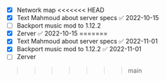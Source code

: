 - [x] Network map
<<<<<<< HEAD
- [x] Text Mahmoud about server specs ✅ 2022-10-15
- [ ] Backport music mod to 1.12.2
- [x] Zerver ✅ 2022-10-15
=======
- [x] Text Mahmoud about server specs ✅ 2022-11-01
- [x] Backport music mod to 1.12.2 ✅ 2022-11-01
- [ ] Zerver
>>>>>>> main
